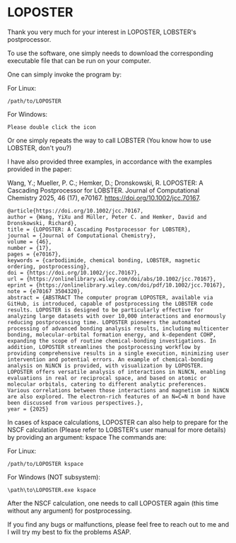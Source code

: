 # LOPOSTER
Thank you very much for your interest in LOPOSTER, LOBSTER's postprocessor.

To use the software, one simply needs to download the corresponding executable file that can be run on your computer.

One can simply invoke the program by:

For Linux:
```
/path/to/LOPOSTER
```
For Windows:
```
Please double click the icon
```
Or one simply repeats the way to call LOBSTER (You know how to use LOBSTER, don't you?)

I have also provided three examples, in accordance with the examples provided in the paper:

Wang, Y.; Mueller, P. C.; Hemker, D.; Dronskowski, R. LOPOSTER: A Cascading Postprocessor for LOBSTER. Journal of Computational Chemistry 2025, 46 (17), e70167. https://doi.org/10.1002/jcc.70167.

```
@article{https://doi.org/10.1002/jcc.70167,
author = {Wang, YiXu and Müller, Peter C. and Hemker, David and Dronskowski, Richard},
title = {LOPOSTER: A Cascading Postprocessor for LOBSTER},
journal = {Journal of Computational Chemistry},
volume = {46},
number = {17},
pages = {e70167},
keywords = {carbodiimide, chemical bonding, LOBSTER, magnetic ordering, postprocessing},
doi = {https://doi.org/10.1002/jcc.70167},
url = {https://onlinelibrary.wiley.com/doi/abs/10.1002/jcc.70167},
eprint = {https://onlinelibrary.wiley.com/doi/pdf/10.1002/jcc.70167},
note = {e70167 3504320},
abstract = {ABSTRACT The computer program LOPOSTER, available via GitHub, is introduced, capable of postprocessing the LOBSTER code results. LOPOSTER is designed to be particularly effective for analyzing large datasets with over 10,000 interactions and enormously reducing postprocessing time. LOPOSTER pioneers the automated processing of advanced bonding analysis results, including multicenter bonding, molecular-orbital formation energy, and k-dependent COHP, expanding the scope of routine chemical-bonding investigations. In addition, LOPOSTER streamlines the postprocessing workflow by providing comprehensive results in a single execution, minimizing user intervention and potential errors. An example of chemical-bonding analysis on NiNCN is provided, with visualization by LOPOSTER. LOPOSTER offers versatile analysis of interactions in NiNCN, enabling evaluations in real or reciprocal space, and based on atomic or molecular orbitals, catering to different analytic preferences. Various correlations between those interactions and magnetism in NiNCN are also explored. The electron-rich features of an N=C=N π bond have been discussed from various perspectives.},
year = {2025}
```

In cases of kspace calculations, LOPOSTER can also help to prepare for the NSCF calculation (Please refer to LOBSTER's user manual for more details) by providing an argument: kspace
The commands are:

For Linux:
```
/path/to/LOPOSTER kspace
```
For Windows (NOT subsystem):
```
\path\to\LOPOSTER.exe kspace
```

After the NSCF calculation, one needs to call LOPOSTER again (this time without any argument) for postprocessing.

If you find any bugs or malfunctions, please feel free to reach out to me and I will try my best to fix the problems ASAP.



